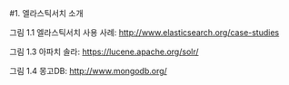 #1. 엘라스틱서치 소개

그림 1.1 엘라스틱서치 사용 사례: http://www.elasticsearch.org/case-studies


그림 1.3 아파치 솔라: https://lucene.apache.org/solr/


그림 1.4 몽고DB: http://www.mongodb.org/
